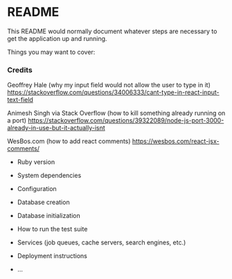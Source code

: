 # README

This README would normally document whatever steps are necessary to get the
application up and running.

Things you may want to cover:

### Credits
Geoffrey Hale (why my input field would not allow the user to type in it)
https://stackoverflow.com/questions/34006333/cant-type-in-react-input-text-field

Animesh Singh via Stack Overflow (how to kill something already running on a port)
https://stackoverflow.com/questions/39322089/node-js-port-3000-already-in-use-but-it-actually-isnt

WesBos.com (how to add react comments)
https://wesbos.com/react-jsx-comments/



* Ruby version

* System dependencies

* Configuration

* Database creation

* Database initialization

* How to run the test suite

* Services (job queues, cache servers, search engines, etc.)

* Deployment instructions

* ...
